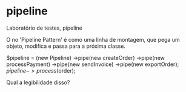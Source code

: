 # pipeline
Laboratório de testes, pipeline

O no 'Pipeline Pattern' é como uma linha de montagem, que pega um objeto, modifica e passa para a próxima classe.

$pipeline = (new Pipeline)
    ->pipe(new createOrder)
    ->pipe(new processPayment)
    ->pipe(new sendInvoice)
    ->pipe(new exportOrder);
$pipeline->process($order);

Qual a legibilidade disso?